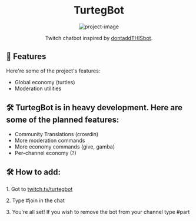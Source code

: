 <h1 align="center" id="title">TurtegBot</h1>

<p align="center"><img src="https://cdn.7tv.app/emote/61474a7845d00846a86eb11e/4x.webp" alt="project-image"></p>

<p align="center" id="description">Twitch chatbot inspired by <a href="https://poros.lol">dontaddTHISbot</a>.</p>

  
  
<h2>🧐 Features</h2>

Here're some of the project's features:

*   Global economy (turtles)
*   Moderation utilities

<h2>🛠️ TurtegBot is in heavy development. Here are some of the planned features:</h2>

*  Community Translations (crowdin)
*  More moderation commands
*  More economy commands (give, gamba)
*  Per-channel economy (?)

<h2>🛠️ How to add:</h2>

<p>1. Got to <a href="https://twitch.tv/turtegbot">twitch.tv/turtegbot</a></p>

<p>2. Type #join in the chat</p>

<p>3. You're all set! If you wish to remove the bot from your channel type #part</p>
